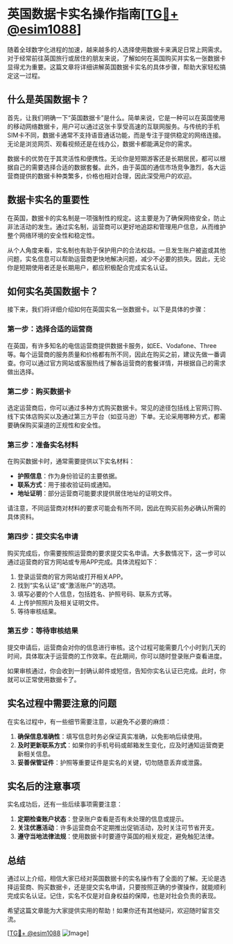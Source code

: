 # 英国数据卡实名操作指南[[TG💪+ @esim1088](https://t.me/s/esim1088)]

随着全球数字化进程的加速，越来越多的人选择使用数据卡来满足日常上网需求。对于经常前往英国旅行或居住的朋友来说，了解如何在英国购买并实名一张数据卡显得尤为重要。这篇文章将详细讲解英国数据卡实名的具体步骤，帮助大家轻松搞定这一过程。

## 什么是英国数据卡？

首先，让我们明确一下“英国数据卡”是什么。简单来说，它是一种可以在英国使用的移动网络数据卡，用户可以通过这张卡享受高速的互联网服务。与传统的手机SIM卡不同，数据卡通常不支持语音通话功能，而是专注于提供稳定的网络连接。无论是浏览网页、观看视频还是在线办公，数据卡都能满足你的需求。

数据卡的优势在于其灵活性和便携性。无论你是短期游客还是长期居民，都可以根据自己的需要选择合适的数据套餐。此外，由于英国的通信市场竞争激烈，各大运营商提供的数据卡种类繁多，价格也相对合理，因此深受用户的欢迎。

## 数据卡实名的重要性

在英国，数据卡的实名制是一项强制性的规定。这主要是为了确保网络安全，防止非法活动的发生。通过实名制，运营商可以更好地追踪和管理用户信息，从而维护整个网络环境的安全性和稳定性。

从个人角度来看，实名制也有助于保护用户的合法权益。一旦发生账户被盗或其他问题，实名信息可以帮助运营商更快地解决问题，减少不必要的损失。因此，无论你是短期使用者还是长期用户，都应积极配合完成实名认证。

## 如何实名英国数据卡？

接下来，我们将详细介绍如何在英国实名一张数据卡。以下是具体的步骤：

### 第一步：选择合适的运营商

在英国，有许多知名的电信运营商提供数据卡服务，如EE、Vodafone、Three等。每个运营商的服务质量和价格都有所不同，因此在购买之前，建议先做一番调查。你可以通过官方网站或客服热线了解各运营商的套餐详情，并根据自己的需求做出选择。

### 第二步：购买数据卡

选定运营商后，你可以通过多种方式购买数据卡。常见的途径包括线上官网订购、线下实体店购买以及通过第三方平台（如亚马逊）下单。无论采用哪种方式，都需要确保购买渠道的正规性和安全性。

### 第三步：准备实名材料

在购买数据卡时，通常需要提供以下实名材料：
- **护照信息**：作为身份验证的主要依据。
- **联系方式**：用于接收验证码或通知。
- **地址证明**：部分运营商可能要求提供居住地址的证明文件。

请注意，不同运营商对材料的要求可能会有所不同，因此在购买前务必确认所需的具体资料。

### 第四步：提交实名申请

购买完成后，你需要按照运营商的要求提交实名申请。大多数情况下，这一步可以通过运营商的官方网站或专用APP完成。具体流程如下：

1. 登录运营商的官方网站或打开相关APP。
2. 找到“实名认证”或“激活账户”的选项。
3. 填写必要的个人信息，包括姓名、护照号码、联系方式等。
4. 上传护照照片及相关证明文件。
5. 等待审核结果。

### 第五步：等待审核结果

提交申请后，运营商会对你的信息进行审核。这个过程可能需要几个小时到几天的时间，具体取决于运营商的工作效率。在此期间，你可以随时登录账户查看进度。

如果审核通过，你会收到一封确认邮件或短信，告知你实名认证已完成。此时，你就可以正常使用数据卡了。

## 实名过程中需要注意的问题

在实名过程中，有一些细节需要注意，以避免不必要的麻烦：

1. **确保信息准确性**：填写信息时务必保证真实准确，以免影响后续使用。
2. **及时更新联系方式**：如果你的手机号码或邮箱发生变化，应及时通知运营商更新相关信息。
3. **妥善保管证件**：护照等重要证件是实名的关键，切勿随意丢弃或泄露。

## 实名后的注意事项

实名成功后，还有一些后续事项需要注意：

1. **定期检查账户状态**：登录账户查看是否有未处理的信息或提示。
2. **关注优惠活动**：许多运营商会不定期推出促销活动，及时关注可节省开支。
3. **遵守当地法律法规**：使用数据卡时要遵守英国的相关规定，避免触犯法律。

## 总结

通过以上介绍，相信大家已经对英国数据卡的实名操作有了全面的了解。无论是选择运营商、购买数据卡，还是提交实名申请，只要按照正确的步骤操作，就能顺利完成实名认证。记住，实名不仅是对自身权益的保障，也是对社会负责的表现。

希望这篇文章能为大家提供实用的帮助！如果你还有其他疑问，欢迎随时留言交流。

[[TG💪+ @esim1088](https://t.me/s/esim1088) ![Image](https://i.postimg.cc/4NQfJmqS/Snipaste-2025-05-13-00-14-12.png)]